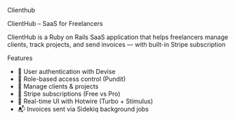
 Clienthub

 ClientHub – SaaS for Freelancers

ClientHub is a Ruby on Rails SaaS application that helps freelancers manage clients, track projects, and send invoices — with built-in Stripe subscription




  Features

- 👤 User authentication with Devise
- 🔐 Role-based access control (Pundit)
- 👥 Manage clients & projects
- 💸 Stripe subscriptions (Free vs Pro)
- 🔄 Real-time UI with Hotwire (Turbo + Stimulus)
- 📬 Invoices sent via Sidekiq background jobs

